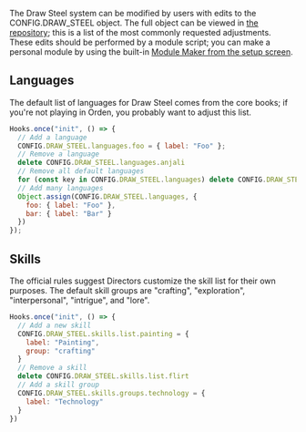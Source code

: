The Draw Steel system can be modified by users with edits to the CONFIG.DRAW_STEEL object. The full object can be viewed in [the repository](https://github.com/MetaMorphic-Digital/draw-steel/blob/main/src/module/config.mjs); this is a list of the most commonly requested adjustments. These edits should be performed by a module script; you can make a personal module by using the built-in [Module Maker from the setup screen](https://foundryvtt.com/article/module-maker/).

## Languages

The default list of languages for Draw Steel comes from the core books; if you're not playing in Orden, you probably want to adjust this list.

```js
Hooks.once("init", () => {
  // Add a language
  CONFIG.DRAW_STEEL.languages.foo = { label: "Foo" };
  // Remove a language
  delete CONFIG.DRAW_STEEL.languages.anjali
  // Remove all default languages
  for (const key in CONFIG.DRAW_STEEL.languages) delete CONFIG.DRAW_STEEL.languages[key];
  // Add many languages
  Object.assign(CONFIG.DRAW_STEEL.languages, {
    foo: { label: "Foo" },
    bar: { label: "Bar" }
  })
});
```

## Skills

The official rules suggest Directors customize the skill list for their own purposes. The default skill groups are "crafting", "exploration", "interpersonal", "intrigue", and "lore".

```js
Hooks.once("init", () => {
  // Add a new skill
  CONFIG.DRAW_STEEL.skills.list.painting = {
    label: "Painting",
    group: "crafting"
  }
  // Remove a skill
  delete CONFIG.DRAW_STEEL.skills.list.flirt
  // Add a skill group
  CONFIG.DRAW_STEEL.skills.groups.technology = {
    label: "Technology"
  }
})
```
